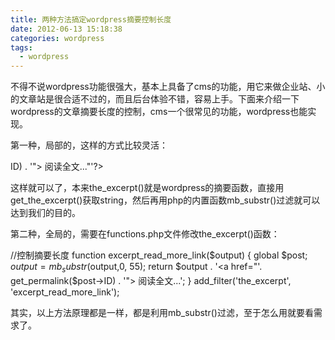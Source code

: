 ```yaml
---
title: 两种方法搞定wordpress摘要控制长度
date: 2012-06-13 15:18:38
categories: wordpress
tags:
  - wordpress
---
```


不得不说wordpress功能很强大，基本上具备了cms的功能，用它来做企业站、小的文章站是很合适不过的，而且后台体验不错，容易上手。下面来介绍一下wordpress的文章摘要长度的控制，cms一个很常见的功能，wordpress也能实现。

第一种，局部的，这样的方式比较灵活：

<?php echo mb_substr(get_the_excerpt(),0,55,"utf8").'"<a href="'. get_permalink($post->ID) . '"> 阅读全文...</a>"'?>

这样就可以了，本来the_excerpt()就是wordpress的摘要函数，直接用get_the_excerpt()获取string，然后再用php的内置函数mb_substr()过滤就可以达到我们的目的。

第二种，全局的，需要在functions.php文件修改the_excerpt()函数：

//控制摘要长度 function excerpt_read_more_link($output) { global $post; $output = mb_substr($output,0, 55); return $output . '<a href="'. get_permalink($post->ID) . '"> 阅读全文...</a>'; } add_filter('the_excerpt', 'excerpt_read_more_link');

其实，以上方法原理都是一样，都是利用mb_substr()过滤，至于怎么用就要看需求了。